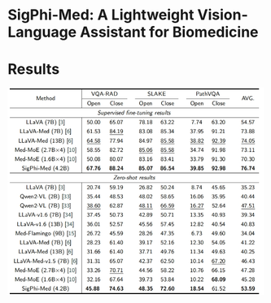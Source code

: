 # SigPhi-Med: A Lightweight Vision-Language Assistant for Biomedicine

# Results
<p align="center">
    <img src="assets/results.png"  style="margin-bottom: 0.2;"/>
<p>
